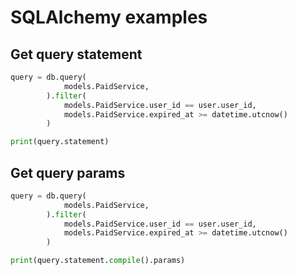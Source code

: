 # SQLAlchemy examples

## Get query statement

```python
query = db.query(
            models.PaidService,
        ).filter(
            models.PaidService.user_id == user.user_id,
            models.PaidService.expired_at >= datetime.utcnow()
        )

print(query.statement)
```

## Get query params

```python
query = db.query(
            models.PaidService,
        ).filter(
            models.PaidService.user_id == user.user_id,
            models.PaidService.expired_at >= datetime.utcnow()
        )

print(query.statement.compile().params)
```
